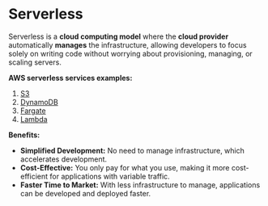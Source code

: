 # Serverless
Serverless is a **cloud computing model** where the **cloud provider** automatically **manages** the infrastructure, allowing developers to focus solely on writing code without worrying about provisioning, managing, or scaling servers.

**AWS serverless services examples:**
1. [S3](../services/s3.md)
2. [DynamoDB](../services/dynamodb.md)
3. [Fargate](../services/ecs.md#elastic-container-service-ecs)
4. [Lambda](../services/lambda.md)


**Benefits:**
- **Simplified Development:** No need to manage infrastructure, which accelerates development.
- **Cost-Effective:** You only pay for what you use, making it more cost-efficient for applications with variable traffic.
- **Faster Time to Market:** With less infrastructure to manage, applications can be developed and deployed faster.